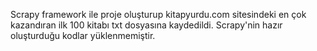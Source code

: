 Scrapy framework ile proje oluşturup kitapyurdu.com sitesindeki en çok kazandıran ilk 100 kitabı txt dosyasına kaydedildi.
Scrapy'nin hazır oluşturduğu kodlar yüklenmemiştir.
